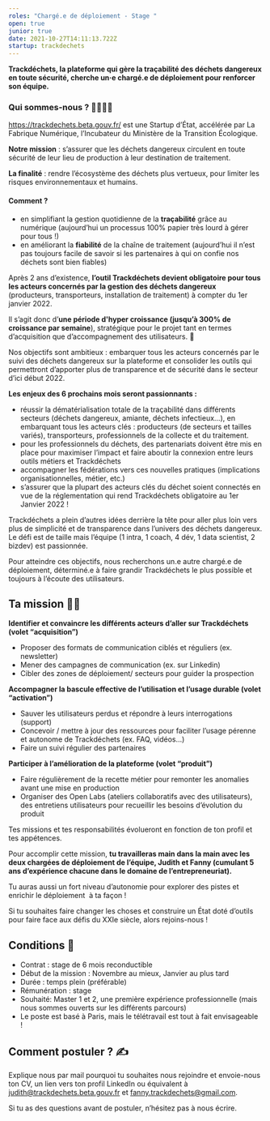 ```yaml
---
roles: "Chargé.e de déploiement - Stage "
open: true
junior: true
date: 2021-10-27T14:11:13.722Z
startup: trackdechets
---
```

**Trackdéchets, la plateforme qui gère la traçabilité des déchets dangereux en toute sécurité, cherche un·e chargé.e de déploiement pour renforcer son équipe.**

### Qui sommes-nous ? 👨‍👩‍👦‍👦

<https://trackdechets.beta.gouv.fr/> est une Startup d’État, accélérée par La Fabrique Numérique, l’Incubateur du Ministère de la Transition Écologique.

**Notre mission** : s’assurer que les déchets dangereux circulent en toute sécurité de leur lieu de production à leur destination de traitement. 

**La finalité** : rendre l’écosystème des déchets plus vertueux, pour limiter les risques environnementaux et humains. 

#### Comment ? 

* en simplifiant la gestion quotidienne de la **traçabilité** grâce au numérique (aujourd’hui un processus 100% papier très lourd à gérer pour tous !)
* en améliorant la **fiabilité** de la chaîne de traitement (aujourd’hui il n’est pas toujours facile de savoir si les partenaires à qui on confie nos déchets sont bien fiables)

Après 2 ans d’existence, **l’outil Trackdéchets devient obligatoire pour tous les acteurs concernés par la gestion des déchets dangereux** (producteurs, transporteurs, installation de traitement) à compter du 1er janvier 2022.  

Il s’agit donc d’**une période d'hyper croissance (jusqu’à 300% de croissance par semaine**), stratégique pour le projet tant en termes d’acquisition que d’accompagnement des utilisateurs. 🚀

Nos objectifs sont ambitieux : embarquer tous les acteurs concernés par le suivi des déchets dangereux sur la plateforme et consolider les outils qui permettront d’apporter plus de transparence et de sécurité dans le secteur d’ici début 2022. 

**Les enjeux des 6 prochains mois seront passionnants :** 

* réussir la dématérialisation totale de la traçabilité dans différents secteurs (déchets dangereux, amiante, déchets infectieux…), en embarquant tous les acteurs clés : producteurs (de secteurs et tailles variés), transporteurs, professionnels de la collecte et du traitement. 
* pour les professionnels du déchets, des partenariats doivent être mis en place pour maximiser l’impact et faire aboutir la connexion entre leurs outils métiers et Trackdéchets 
* accompagner les fédérations vers ces nouvelles pratiques (implications organisationnelles, métier, etc.)
* s’assurer que la plupart des acteurs clés du déchet soient connectés en vue de la réglementation qui rend Trackdéchets obligatoire au 1er Janvier 2022 ! 

Trackdéchets a plein d’autres idées derrière la tête pour aller plus loin vers plus de simplicité et de transparence dans l’univers des déchets dangereux. Le défi est de taille mais l’équipe (1 intra, 1 coach, 4 dév, 1 data scientist, 2 bizdev) est passionnée.

Pour atteindre ces objectifs, nous recherchons un.e autre chargé.e de déploiement, déterminé.e à faire grandir Trackdéchets le plus possible et toujours à l’écoute des utilisateurs.

## Ta mission 🥷🏼

**Identifier et convaincre les différents acteurs d’aller sur Trackdéchets (volet “acquisition”)**

* Proposer des formats de communication ciblés et réguliers (ex. newsletter)
* Mener des campagnes de communication (ex. sur Linkedin)
* Cibler des zones de déploiement/ secteurs pour guider la prospection 

**Accompagner la bascule effective de l’utilisation et l’usage durable (volet “activation”)**

* Sauver les utilisateurs perdus et répondre à leurs interrogations (support)
* Concevoir / mettre à jour des ressources pour faciliter l’usage pérenne et autonome de Trackdéchets (ex. FAQ, vidéos…)
* Faire un suivi régulier des partenaires 

**Participer à l’amélioration de la plateforme (volet “produit”)**

* Faire régulièrement de la recette métier pour remonter les anomalies avant une mise en production
* Organiser des Open Labs (ateliers collaboratifs avec des utilisateurs), des entretiens utilisateurs pour recueillir les besoins d’évolution du produit 

Tes missions et tes responsabilités évolueront en fonction de ton profil et tes appétences. 

Pour accomplir cette mission, **tu travailleras main dans la main avec les deux chargées de déploiement de l’équipe, Judith et Fanny (cumulant 5 ans d’expérience chacune dans le domaine de l’entrepreneuriat).** 

Tu auras aussi un fort niveau d’autonomie pour explorer des pistes et enrichir le déploiement  à ta façon ! 

Si tu souhaites faire changer les choses et construire un État doté d’outils pour faire face aux défis du XXIe siècle, alors rejoins-nous !

## Conditions 💼

* Contrat : stage de 6 mois reconductible 
* Début de la mission : Novembre au mieux, Janvier au plus tard
* Durée : temps plein (préférable)
* Rémunération : stage
* Souhaité: Master 1 et 2, une première expérience professionnelle (mais nous sommes ouverts sur les différents parcours)
* Le poste est basé à Paris, mais le télétravail est tout à fait envisageable ! 

## Comment postuler ? ✍️

Explique nous par mail pourquoi tu souhaites nous rejoindre et envoie-nous ton CV, un lien vers ton profil LinkedIn ou équivalent à [judith@trackdechets.beta.gouv.fr](mailto:judith@trackdechets.beta.gouv.fr) et [fanny.trackdechets@gmail.com](mailto:fanny.trackdechets@gmail.com).

Si tu as des questions avant de postuler, n’hésitez pas à nous écrire.